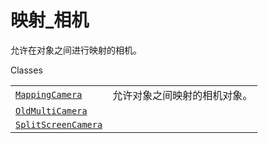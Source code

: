 # 映射\_相机

允许在对象之间进行映射的相机。

Classes

|||
|-|-|
[`MappingCamera`]()|允许对象之间映射的相机对象。
[`OldMultiCamera`]()|
[`SplitScreenCamera`]()|
